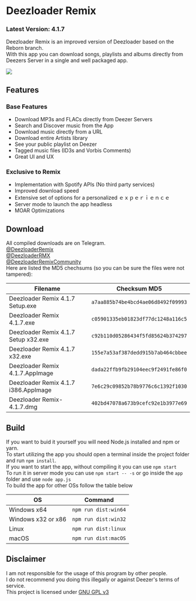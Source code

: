 # Deezloader Remix
### Latest Version: 4.1.7
Deezloader Remix is an improved version of Deezloader based on the Reborn branch.<br/>
With this app you can download songs, playlists and albums directly from Deezers Server in a single and well packaged app.

![](https://i.imgur.com/NeOg9YU.png)
## Features
### Base Features
* Download MP3s and FLACs directly from Deezer Servers
* Search and Discover music from the App
* Download music directly from a URL
* Download entire Artists library
* See your public playlist on Deezer
* Tagged music files (ID3s and Vorbis Comments)
* Great UI and UX

### Exclusive to Remix
* Implementation with Spotify APIs (No third party services)
* Improved download speed
* Extensive set of options for a personalized ｅｘｐｅｒｉｅｎｃｅ
* Server mode to launch the app headless
* MOAR Optimizations

## Download
All compiled downloads are on Telegram.<br>
[@DeezloaderRemix](https://t.me/DeezloaderRemix)<br>
[@DeezloaderRMX](https://t.me/DeezloaderRMX)<br>
[@DeezloaderRemixCommunity](https://t.me/DeezloaderRemixCommunity)<br>
Here are listed the MD5 chechsums (so you can be sure the files were not tampered):<br>

| Filename                             | Checksum MD5                       |
| ------------------------------------ | ---------------------------------- |
| Deezloader Remix 4.1.7 Setup.exe     | `a7aa885b74be4bcd4ae06d8492f09993` | 
| Deezloader Remix 4.1.7.exe           | `c05901335eb01823df77dc1248a116c5` |
| Deezloader Remix 4.1.7 Setup x32.exe | `c92b110d05286434f5fd85624b374297` |
| Deezloader Remix 4.1.7 x32.exe       | `155e7a53af387dedd915b7ab464cbbee` |
| Deezloader Remix 4.1.7.AppImage      | `dada22ffb9fb29104eec9f2491fe86f0` |
| Deezloader Remix 4.1.7 i386.AppImage | `7e6c29c09852b78b9776c6c1392f1030` |
| Deezloader Remix-4.1.7.dmg           | `402bd47078a673b9cefc92e1b3977e69` |

## Build
If you want to buid it yourself you will need Node.js installed and npm or yarn.<br/>
To start utilizing the app you should open a terminal inside the project folder and run `npm install`.<br/>
If you want to start the app, without compiling it you can use `npm start`<br/>
To run it in server mode you can use `npm start -- -s` or go inside the `app` folder and use `node app.js`<br/>
To build the app for other OSs follow the table below

| OS                 | Command              |
| ------------------ | -------------------- |
| Windows x64        | `npm run dist:win64` |
| Windows x32 or x86 | `npm run dist:win32` |
| Linux              | `npm run dist:linux` |
| macOS              | `npm run dist:macOS` |

## Disclaimer
I am not responsible for the usage of this program by other people.<br/>
I do not recommend you doing this illegally or against Deezer's terms of service.<br/>
This project is licensed under [GNU GPL v3](https://www.gnu.org/licenses/gpl-3.0.html)
